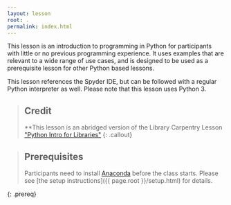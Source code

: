 ```yaml
---
layout: lesson
root: .
permalink: index.html
---
```


This lesson is an introduction to programming in Python
for participants with little or no previous programming experience.
It uses examples that are relevant to a wide range of use cases,
and is designed to be used as a prerequisite lesson for other Python based lessons.

This lesson references the Spyder IDE,
but can be followed with a regular Python interpreter as well. Please note that this lesson uses Python 3.

> ## Credit
>
> **This lesson is an abridged version of the Library Carpentry Lesson ["Python Intro for Libraries"](https://librarycarpentry.org/lc-python-intro/)
{: .callout}

> ## Prerequisites
>
> Participants need to install [Anaconda](https://www.anaconda.com/download/) before the class starts.
> Please see [the setup instructions]({{ page.root }}/setup.html) for details.
> 
{: .prereq}
